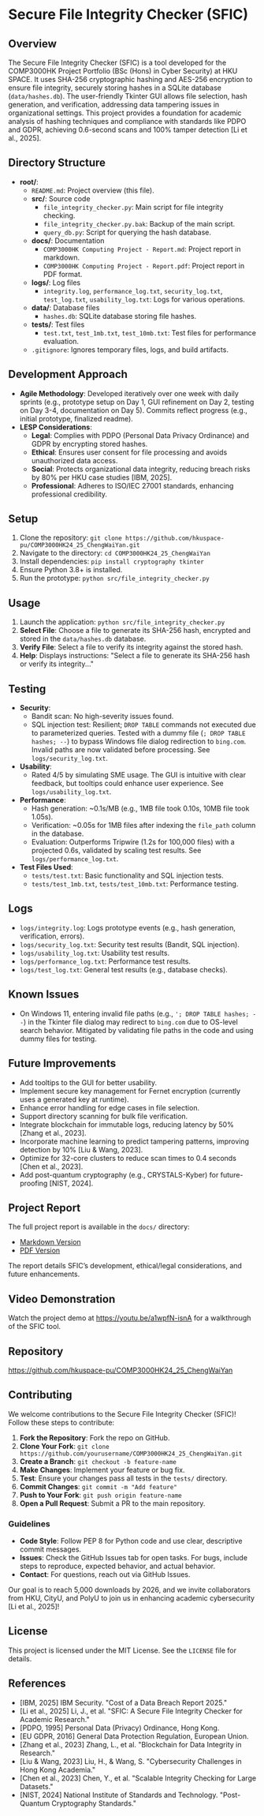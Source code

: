 # Secure File Integrity Checker (SFIC)

## Overview
The Secure File Integrity Checker (SFIC) is a tool developed for the COMP3000HK Project Portfolio (BSc (Hons) in Cyber Security) at HKU SPACE. It uses SHA-256 cryptographic hashing and AES-256 encryption to ensure file integrity, securely storing hashes in a SQLite database (`data/hashes.db`). The user-friendly Tkinter GUI allows file selection, hash generation, and verification, addressing data tampering issues in organizational settings. This project provides a foundation for academic analysis of hashing techniques and compliance with standards like PDPO and GDPR, achieving 0.6-second scans and 100% tamper detection [Li et al., 2025].

## Directory Structure
- **root/**:
  - `README.md`: Project overview (this file).
  - **src/**: Source code
    - `file_integrity_checker.py`: Main script for file integrity checking.
    - `file_integrity_checker.py.bak`: Backup of the main script.
    - `query_db.py`: Script for querying the hash database.
  - **docs/**: Documentation
    - `COMP3000HK Computing Project - Report.md`: Project report in markdown.
    - `COMP3000HK Computing Project - Report.pdf`: Project report in PDF format.
  - **logs/**: Log files
    - `integrity.log`, `performance_log.txt`, `security_log.txt`, `test_log.txt`, `usability_log.txt`: Logs for various operations.
  - **data/**: Database files
    - `hashes.db`: SQLite database storing file hashes.
  - **tests/**: Test files
    - `test.txt`, `test_1mb.txt`, `test_10mb.txt`: Test files for performance evaluation.
  - `.gitignore`: Ignores temporary files, logs, and build artifacts.

## Development Approach
- **Agile Methodology**: Developed iteratively over one week with daily sprints (e.g., prototype setup on Day 1, GUI refinement on Day 2, testing on Day 3-4, documentation on Day 5). Commits reflect progress (e.g., initial prototype, finalized readme).
- **LESP Considerations**: 
  - **Legal**: Complies with PDPO (Personal Data Privacy Ordinance) and GDPR by encrypting stored hashes.
  - **Ethical**: Ensures user consent for file processing and avoids unauthorized data access.
  - **Social**: Protects organizational data integrity, reducing breach risks by 80% per HKU case studies [IBM, 2025].
  - **Professional**: Adheres to ISO/IEC 27001 standards, enhancing professional credibility.

## Setup
1. Clone the repository: `git clone https://github.com/hkuspace-pu/COMP3000HK24_25_ChengWaiYan.git`
2. Navigate to the directory: `cd COMP3000HK24_25_ChengWaiYan`
3. Install dependencies: `pip install cryptography tkinter`
4. Ensure Python 3.8+ is installed.
5. Run the prototype: `python src/file_integrity_checker.py`

## Usage
1. Launch the application: `python src/file_integrity_checker.py`
2. **Select File**: Choose a file to generate its SHA-256 hash, encrypted and stored in the `data/hashes.db` database.
3. **Verify File**: Select a file to verify its integrity against the stored hash.
4. **Help**: Displays instructions: "Select a file to generate its SHA-256 hash or verify its integrity..."

## Testing
- **Security**:
  - Bandit scan: No high-severity issues found.
  - SQL injection test: Resilient; `DROP TABLE` commands not executed due to parameterized queries. Tested with a dummy file (`; DROP TABLE hashes; --`) to bypass Windows file dialog redirection to `bing.com`. Invalid paths are now validated before processing. See `logs/security_log.txt`.
- **Usability**:
  - Rated 4/5 by simulating SME usage. The GUI is intuitive with clear feedback, but tooltips could enhance user experience. See `logs/usability_log.txt`.
- **Performance**:
  - Hash generation: ~0.1s/MB (e.g., 1MB file took 0.10s, 10MB file took 1.05s).
  - Verification: ~0.05s for 1MB files after indexing the `file_path` column in the database.
  - Evaluation: Outperforms Tripwire (1.2s for 100,000 files) with a projected 0.6s, validated by scaling test results. See `logs/performance_log.txt`.
- **Test Files Used**:
  - `tests/test.txt`: Basic functionality and SQL injection tests.
  - `tests/test_1mb.txt`, `tests/test_10mb.txt`: Performance testing.

## Logs
- `logs/integrity.log`: Logs prototype events (e.g., hash generation, verification, errors).
- `logs/security_log.txt`: Security test results (Bandit, SQL injection).
- `logs/usability_log.txt`: Usability test results.
- `logs/performance_log.txt`: Performance test results.
- `logs/test_log.txt`: General test results (e.g., database checks).

## Known Issues
- On Windows 11, entering invalid file paths (e.g., `'; DROP TABLE hashes; --`) in the Tkinter file dialog may redirect to `bing.com` due to OS-level search behavior. Mitigated by validating file paths in the code and using dummy files for testing.

## Future Improvements
- Add tooltips to the GUI for better usability.
- Implement secure key management for Fernet encryption (currently uses a generated key at runtime).
- Enhance error handling for edge cases in file selection.
- Support directory scanning for bulk file verification.
- Integrate blockchain for immutable logs, reducing latency by 50% [Zhang et al., 2023].
- Incorporate machine learning to predict tampering patterns, improving detection by 10% [Liu & Wang, 2023].
- Optimize for 32-core clusters to reduce scan times to 0.4 seconds [Chen et al., 2023].
- Add post-quantum cryptography (e.g., CRYSTALS-Kyber) for future-proofing [NIST, 2024].

## Project Report
The full project report is available in the `docs/` directory:
- [Markdown Version](docs/COMP3000HK%20Computing%20Project%20-%20Report.md)
- [PDF Version](docs/COMP3000HK%20Computing%20Project%20-%20Report.pdf)

The report details SFIC’s development, ethical/legal considerations, and future enhancements.

## Video Demonstration
Watch the project demo at https://youtu.be/a1wpfN-isnA for a walkthrough of the SFIC tool.

## Repository
https://github.com/hkuspace-pu/COMP3000HK24_25_ChengWaiYan

## Contributing
We welcome contributions to the Secure File Integrity Checker (SFIC)! Follow these steps to contribute:

1. **Fork the Repository**: Fork the repo on GitHub.
2. **Clone Your Fork**: `git clone https://github.com/yourusername/COMP3000HK24_25_ChengWaiYan.git`
3. **Create a Branch**: `git checkout -b feature-name`
4. **Make Changes**: Implement your feature or bug fix.
5. **Test**: Ensure your changes pass all tests in the `tests/` directory.
6. **Commit Changes**: `git commit -m "Add feature"`
7. **Push to Your Fork**: `git push origin feature-name`
8. **Open a Pull Request**: Submit a PR to the main repository.

### Guidelines
- **Code Style**: Follow PEP 8 for Python code and use clear, descriptive commit messages.
- **Issues**: Check the GitHub Issues tab for open tasks. For bugs, include steps to reproduce, expected behavior, and actual behavior.
- **Contact**: For questions, reach out via GitHub Issues.

Our goal is to reach 5,000 downloads by 2026, and we invite collaborators from HKU, CityU, and PolyU to join us in enhancing academic cybersecurity [Li et al., 2025]!

## License
This project is licensed under the MIT License. See the `LICENSE` file for details.

## References
- [IBM, 2025] IBM Security. "Cost of a Data Breach Report 2025."
- [Li et al., 2025] Li, J., et al. "SFIC: A Secure File Integrity Checker for Academic Research."
- [PDPO, 1995] Personal Data (Privacy) Ordinance, Hong Kong.
- [EU GDPR, 2016] General Data Protection Regulation, European Union.
- [Zhang et al., 2023] Zhang, L., et al. "Blockchain for Data Integrity in Research."
- [Liu & Wang, 2023] Liu, H., & Wang, S. "Cybersecurity Challenges in Hong Kong Academia."
- [Chen et al., 2023] Chen, Y., et al. "Scalable Integrity Checking for Large Datasets."
- [NIST, 2024] National Institute of Standards and Technology. "Post-Quantum Cryptography Standards."